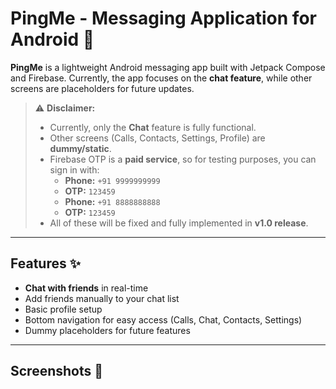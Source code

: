 # PingMe - Messaging Application for Android 📱

**PingMe** is a lightweight Android messaging app built with Jetpack Compose and Firebase. Currently, the app focuses on the **chat feature**, while other screens are placeholders for future updates.

> ⚠️ **Disclaimer:**
>
> - Currently, only the **Chat** feature is fully functional.
> - Other screens (Calls, Contacts, Settings, Profile) are **dummy/static**.
> - Firebase OTP is a **paid service**, so for testing purposes, you can sign in with:
>   - **Phone:** `+91 9999999999`
>   - **OTP:** `123459`
>   - **Phone:** `+91 8888888888`
>   - **OTP:** `123459`
> - All of these will be fixed and fully implemented in **v1.0 release**.

---

## Features ✨

- **Chat with friends** in real-time
- Add friends manually to your chat list
- Basic profile setup
- Bottom navigation for easy access (Calls, Chat, Contacts, Settings)
- Dummy placeholders for future features

---

## Screenshots 📸
